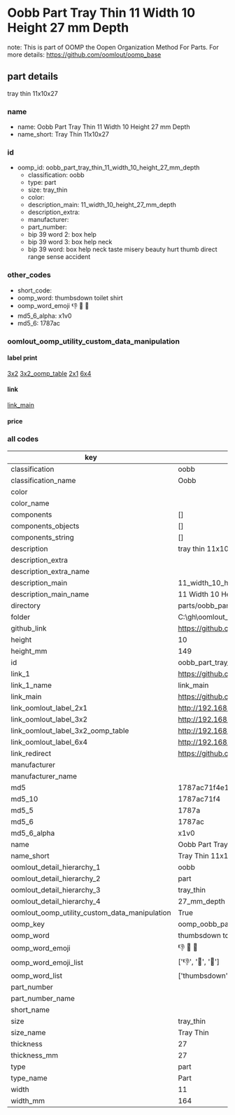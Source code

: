 # Oobb Part Tray Thin 11 Width 10 Height 27 mm Depth  

note: This is part of OOMP the Oopen Organization Method For Parts. For more details: https://github.com/oomlout/oomp_base

##  part details
  



tray thin 11x10x27



### name
* name: Oobb Part Tray Thin 11 Width 10 Height 27 mm Depth
* name_short: Tray Thin 11x10x27 
### id
* oomp_id: oobb_part_tray_thin_11_width_10_height_27_mm_depth
  * classification: oobb
  * type: part
  * size: tray_thin
  * color: 
  * description_main: 11_width_10_height_27_mm_depth
  * description_extra: 
  * manufacturer: 
  * part_number: 
  * bip 39 word 2: box help
  * bip 39 word 3: box help neck
  * bip 39 word: box help neck taste misery beauty hurt thumb direct range sense accident

### other_codes
* short_code: 
* oomp_word: thumbsdown toilet shirt
* oomp_word_emoji :thumbsdown: :toilet: :shirt:
* md5_6_alpha: x1v0
* md5_6: 1787ac






### oomlout_oomp_utility_custom_data_manipulation
#### label print
[3x2](http://192.168.1.245:1112/?label=oomp%20x1v0)
[3x2_oomp_table](http://192.168.1.108:1112/?label=oomp%20x1v0)
[2x1](http://192.168.1.242:1112/?label=oomp%20x1v0)
[6x4](http://192.168.1.55:1112/?label=oomp%20x1v0)    

#### link

[link_main](https://github.com/oomlout/oomlout_oobb_version_4_generated_parts/tree/main/navigation_oomp/oobb/part/tray_thin/11_width_10_height_27_mm_depth/part)                              

#### price







### all codes 
| key | value |  
| --- | --- |  
| classification | oobb |  
| classification_name | Oobb |  
| color |  |  
| color_name |  |  
| components | [] |  
| components_objects | [] |  
| components_string | [] |  
| description | tray thin 11x10x27 |  
| description_extra |  |  
| description_extra_name |  |  
| description_main | 11_width_10_height_27_mm_depth |  
| description_main_name | 11 Width 10 Height 27 mm Depth |  
| directory | parts/oobb_part_tray_thin_11_width_10_height_27_mm_depth |  
| folder | C:\gh\oomlout_oobb_version_4_generated_parts\parts\oobb_part_tray_thin_11_width_10_height_27_mm_depth |  
| github_link | https://github.com/oomlout/oomlout_oomp_part_src/tree/main/parts/oobb_part_tray_thin_11_width_10_height_27_mm_depth |  
| height | 10 |  
| height_mm | 149 |  
| id | oobb_part_tray_thin_11_width_10_height_27_mm_depth |  
| link_1 | https://github.com/oomlout/oomlout_oobb_version_4_generated_parts/tree/main/navigation_oomp/oobb/part/tray_thin/11_width_10_height_27_mm_depth/part |  
| link_1_name | link_main |  
| link_main | https://github.com/oomlout/oomlout_oobb_version_4_generated_parts/tree/main/navigation_oomp/oobb/part/tray_thin/11_width_10_height_27_mm_depth/part |  
| link_oomlout_label_2x1 | http://192.168.1.242:1112/?label=oomp%20x1v0 |  
| link_oomlout_label_3x2 | http://192.168.1.245:1112/?label=oomp%20x1v0 |  
| link_oomlout_label_3x2_oomp_table | http://192.168.1.108:1112/?label=oomp%20x1v0 |  
| link_oomlout_label_6x4 | http://192.168.1.55:1112/?label=oomp%20x1v0 |  
| link_redirect | https://github.com/oomlout/oomlout_oobb_version_4_generated_parts/tree/main/parts/oobb_tray_thin_11_10_27 |  
| manufacturer |  |  
| manufacturer_name |  |  
| md5 | 1787ac71f4e16df84ec6dde3275ac0d4 |  
| md5_10 | 1787ac71f4 |  
| md5_5 | 1787a |  
| md5_6 | 1787ac |  
| md5_6_alpha | x1v0 |  
| name | Oobb Part Tray Thin 11 Width 10 Height 27 mm Depth |  
| name_short | Tray Thin 11x10x27  |  
| oomlout_detail_hierarchy_1 | oobb |  
| oomlout_detail_hierarchy_2 | part |  
| oomlout_detail_hierarchy_3 | tray_thin |  
| oomlout_detail_hierarchy_4 | 27_mm_depth |  
| oomlout_oomp_utility_custom_data_manipulation | True |  
| oomp_key | oomp_oobb_part_tray_thin_11_width_10_height_27_mm_depth |  
| oomp_word | thumbsdown toilet shirt |  
| oomp_word_emoji | :thumbsdown: :toilet: :shirt: |  
| oomp_word_emoji_list | [':thumbsdown:', ':toilet:', ':shirt:'] |  
| oomp_word_list | ['thumbsdown', 'toilet', 'shirt'] |  
| part_number |  |  
| part_number_name |  |  
| short_name |  |  
| size | tray_thin |  
| size_name | Tray Thin |  
| thickness | 27 |  
| thickness_mm | 27 |  
| type | part |  
| type_name | Part |  
| width | 11 |  
| width_mm | 164 |  
